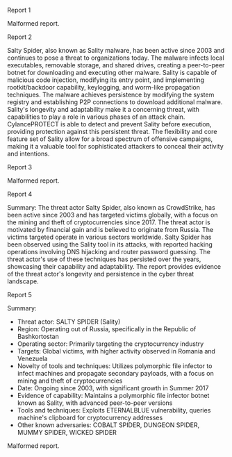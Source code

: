 
Report 1

Malformed report.





Report 2

Salty Spider, also known as Sality malware, has been active since 2003 and continues to pose a threat to organizations today. The malware infects local executables, removable storage, and shared drives, creating a peer-to-peer botnet for downloading and executing other malware. Sality is capable of malicious code injection, modifying its entry point, and implementing rootkit/backdoor capability, keylogging, and worm-like propagation techniques. The malware achieves persistence by modifying the system registry and establishing P2P connections to download additional malware. Sality's longevity and adaptability make it a concerning threat, with capabilities to play a role in various phases of an attack chain. CylancePROTECT is able to detect and prevent Sality before execution, providing protection against this persistent threat. The flexibility and core feature set of Sality allow for a broad spectrum of offensive campaigns, making it a valuable tool for sophisticated attackers to conceal their activity and intentions.





Report 3

Malformed report.





Report 4

Summary:
The threat actor Salty Spider, also known as CrowdStrike, has been active since 2003 and has targeted victims globally, with a focus on the mining and theft of cryptocurrencies since 2017. The threat actor is motivated by financial gain and is believed to originate from Russia. The victims targeted operate in various sectors worldwide. Salty Spider has been observed using the Sality tool in its attacks, with reported hacking operations involving DNS hijacking and router password guessing. The threat actor's use of these techniques has persisted over the years, showcasing their capability and adaptability. The report provides evidence of the threat actor's longevity and persistence in the cyber threat landscape.





Report 5

Summary:
- Threat actor: SALTY SPIDER (Sality)
- Region: Operating out of Russia, specifically in the Republic of Bashkortostan
- Operating sector: Primarily targeting the cryptocurrency industry
- Targets: Global victims, with higher activity observed in Romania and Venezuela
- Novelty of tools and techniques: Utilizes polymorphic file infector to infect machines and propagate secondary payloads, with a focus on mining and theft of cryptocurrencies
- Date: Ongoing since 2003, with significant growth in Summer 2017
- Evidence of capability: Maintains a polymorphic file infector botnet known as Sality, with advanced peer-to-peer versions
- Tools and techniques: Exploits ETERNALBLUE vulnerability, queries machine's clipboard for cryptocurrency addresses
- Other known adversaries: COBALT SPIDER, DUNGEON SPIDER, MUMMY SPIDER, WICKED SPIDER

Malformed report.


